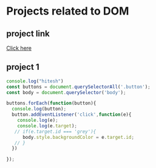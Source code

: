 # Projects related to DOM

## project link
[Click here ](https://stackblitz.com/edit/dom-project-chaiaurcode?file=index.html)

## project 1

```javascript
console.log("hitesh")
const buttons = document.querySelectorAll('.button');
const body = document.querySelector('body');

buttons.forEach(function(button){
  console.log(button);
  button.addEventListener('click',function(e){
    console.log(e);
    console.log(e.target);
   // if(e.target.id === 'grey'){
      body.style.backgroundColor = e.target.id;
   // }
  })

});


```